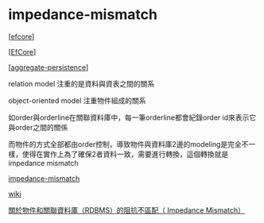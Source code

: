 # impedance-mismatch

[[efcore]]

[[EfCore]]

[[aggregate-persistence]]

relation model 注重的是資料與資表之間的關系

object-oriented model 注重物件組成的關系

如order與orderline在關聯資料庫中，每一筆orderline都會紀錄order id來表示它與order之間的關係

而物件的方式全部都由order控制，導致物件與資料庫2邊的modeling是完全不一樣，使得在實作上為了確保2者資料一致，需要進行轉換，這個轉換就是 impedance mismatch

[impedance-mismatch](https://devblogs.microsoft.com/oldnewthing/20180123-00/?p=97865)

[wiki](https://en.wikipedia.org/wiki/Object%E2%80%93relational_impedance_mismatch)

[關於物件和關聯資料庫（RDBMS）的阻抗不區配（ Impedance Mismatch）](https://medium.com/mingjen/%E9%97%9C%E6%96%BC%E7%89%A9%E4%BB%B6%E5%92%8C%E9%97%9C%E8%81%AF%E8%B3%87%E6%96%99%E5%BA%AB-rdbms-%E7%9A%84%E9%98%BB%E6%8A%97%E4%B8%8D%E5%8D%80%E9%85%8D-impedance-mismatch-edbbd009be12)

[//begin]: # "Autogenerated link references for markdown compatibility"
[efcore]: ../../../2-code/learning/tool/Efcore/efcore.md "EfCore"
[aggregate-persistence]: aggregate-persistence.md "aggregate-persistence"
[//end]: # "Autogenerated link references"
